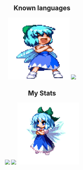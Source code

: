 <p align="center">
    <div align="center">
        <h2>Known languages</h2>
        <img src="GIFS/Cirno/CirnoBeingCirno.gif" width="200" height="200"/>
        <!--Programming Languages Icons-->
        <img src="https://skillicons.dev/icons?i=html,css,javascript,java,c,cs&theme=dark"/>
        <h2>My Stats</h2>
        <!--My Stats-->
        <img src="https://github-readme-stats.vercel.app/api?username=FabioCucu&theme=midnight-purple&bg_color=0d1117&show_icons=true&hide_border=true&count_private=true"/>
        <!--Most Used Languages-->
        <img src="https://github-readme-stats.vercel.app/api/top-langs/?username=FabioCucu&theme=midnight-purple&bg_color=0d1117&show_icons=true&hide_border=true&layout=compact&langs_count=10"/>
        <img src="GIFS/Cirno/CirnoFlying.gif" width="200" height="200"/>
    </div>
</p>
